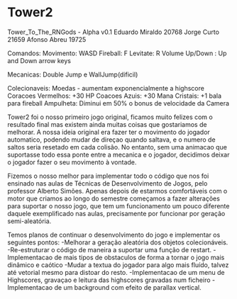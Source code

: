 # Tower2

Tower_To_The_RNGods - Alpha v0.1
Eduardo Miraldo 20768
Jorge Curto 21659
Afonso Abreu 19725

Comandos: Movimento: WASD
          Fireball: F
          Levitate: R
          Volume Up/Down : Up and Down arrow keys

Mecanicas: Double Jump e WallJump(dificil)

Colecionaveis: Moedas - aumentam exponencialmente a highscore
               Coracoes Vermelhos: +30 HP
               Coacoes Azuis: +30 Mana
               Cristais: +1 bala para fireball
               Ampulheta: Diminui em 50% o bonus de velocidade da Camera


Tower2 foi o nosso primeiro jogo original, ficamos muito felizes com o resultado final mas existem ainda muitas coisas que gostariamos de melhorar. 
A nossa ideia original era fazer ter o movimento do jogador automatico, podendo mudar de direçao quando saltava, e o numero de saltos seria resetado em cada colisão. No entanto, sem uma animacao que suportasse todo essa ponte entre a mecanica e o jogador, decidimos deixar o jogador fazer o seu movimento à vontade.

Fizemos o nosso melhor para implementar todo o código que nos foi ensinado nas aulas de Técnicas de Desenvolvimento de Jogos, pelo professor Alberto Simões. Apenas depois de estarmos comfortáveis com o motor que criamos ao longo do semestre começamos a fazer alterações para suportar o nosso jogo, que tem um funcionamento um pouco diferente daquele exemplificado nas aulas, precisamente por funcionar por geração semi-aleatória.

Temos planos de continuar o desenvolvimento do jogo e implementar os seguintes pontos:
-Melhorar a geração aleatória dos objetos colecionáveis.
-Re-estruturar o código de maneira a suportar uma função de restart.
-Implementacao de mais tipos de obstaculos de forma a tornar o jogo mais dinâmico e caótico
-Mudar a textua do jogador para algo mais fluído, talvez até vetorial mesmo para distoar do resto.
-Implementacao de um menu de Highscores, gravaçao e leitura das highscores gravadas num ficheiro
-Implementacao de um background com efeito de parallax vertical.
